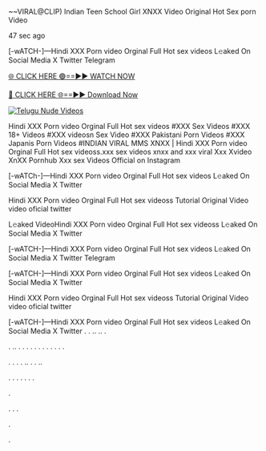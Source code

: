 ~~VIRAL@CLIP) Indian Teen School Girl XNXX Video Original Hot Sex porn Video

47 sec ago

[-wATCH-]—Hindi XXX Porn video Orginal Full Hot sex videos L𝚎aked On Social Media X Twitter Telegram

[🌐 CLICK HERE 🟢==►► WATCH NOW](https://viral-xone.blogspot.com/2025/01/valovideo.html)

[🔴 CLICK HERE 🌐==►► Download Now](https://viral-xone.blogspot.com/2025/01/valovideo.html)

[![Telugu Nude Videos](https://i.imgur.com/dJHk4Zq.gif)](https://viral-xone.blogspot.com/2025/01/valovideo.html)

Hindi XXX Porn video Orginal Full Hot sex videos #XXX Sex Videos #XXX 18+ Videos #XXX videosn Sex Video #XXX Pakistani Porn Videos #XXX Japanis Porn Videos #INDIAN VIRAL MMS XNXX | Hindi XXX Porn video Orginal Full Hot sex videoss.xxx sex videos xnxx and xxx viral Xxx Xvideo XnXX Pornhub Xxx sex Videos Official on Instagram

[-wATCh-]—Hindi XXX Porn video Orginal Full Hot sex videos L𝚎aked On Social Media X Twitter

Hindi XXX Porn video Orginal Full Hot sex videoss Tutorial Original Video video oficial twitter

L𝚎aked VideoHindi XXX Porn video Orginal Full Hot sex videoss L𝚎aked On Social Media X Twitter

[-wATCH-]—Hindi XXX Porn video Orginal Full Hot sex videos L𝚎aked On Social Media X Twitter Telegram

[-wATCH-]—Hindi XXX Porn video Orginal Full Hot sex videos L𝚎aked On Social Media X Twitter

Hindi XXX Porn video Orginal Full Hot sex videoss Tutorial Original Video video oficial twitter

[-wATCH-]—Hindi XXX Porn video Orginal Full Hot sex videos L𝚎aked On Social Media X Twitter
.
.
..
..
.

.
..
.
.
.
.
.
.
.
.
.
.
.
.

.
.
.
.
..
.
.
..




.
.
.
.
.
.
.

.

.
.
.

.

.
